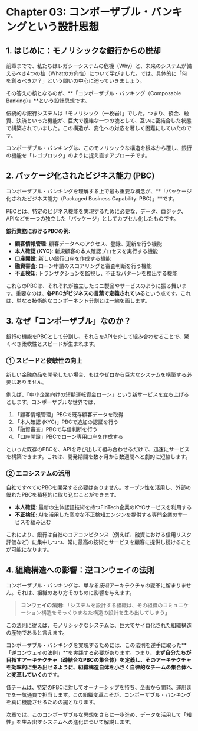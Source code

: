# Chapter 03: コンポーザブル・バンキングという設計思想

## 1. はじめに：モノリシックな銀行からの脱却

前章までで、私たちはレガシーシステムの危機（Why）と、未来のシステムが備えるべき4つの柱（Whatの方向性）について学びました。では、具体的に「何を創るべきか？」という問いの中心に迫っていきましょう。

その答えの核となるのが、**「コンポーザブル・バンキング（Composable Banking）」**という設計思想です。

伝統的な銀行システムは「モノリシック（一枚岩）」でした。つまり、預金、融資、決済といった機能が、巨大で複雑な一つの塊として、互いに密結合した状態で構築されていました。この構造が、変化への対応を著しく困難にしていたのです。

コンポーザブル・バンキングは、このモノリシックな構造を根本から覆し、銀行の機能を「レゴブロック」のように捉え直すアプローチです。

## 2. パッケージ化されたビジネス能力 (PBC)

コンポーザブル・バンキングを理解する上で最も重要な概念が、**「パッケージ化されたビジネス能力（Packaged Business Capability: PBC）」**です。

PBCとは、特定のビジネス機能を実現するために必要な、データ、ロジック、APIなどを一つの独立した「パッケージ」としてカプセル化したものです。

**銀行業務におけるPBCの例:**
-   **顧客情報管理**: 顧客データへのアクセス、登録、更新を行う機能
-   **本人確認 (KYC)**: 新規顧客の本人確認プロセスを実行する機能
-   **口座開設**: 新しい銀行口座を作成する機能
-   **融資審査**: ローン申請のスコアリングと審査判断を行う機能
-   **不正検知**: トランザクションを監視し、不正なパターンを検出する機能

これらのPBCは、それぞれが独立したミニ製品やサービスのように振る舞います。重要なのは、**各PBCがビジネスの言葉で定義されている**という点です。これは、単なる技術的なコンポーネント分割とは一線を画します。

## 3. なぜ「コンポーザブル」なのか？

銀行の機能をPBCとして分割し、それらをAPIを介して組み合わせることで、驚くべき柔軟性とスピードが生まれます。

### ① スピードと俊敏性の向上

新しい金融商品を開発したい場合、もはやゼロから巨大なシステムを構築する必要はありません。

例えば、「中小企業向けの短期運転資金ローン」という新サービスを立ち上げるとします。コンポーザブルな世界では、

1.  「顧客情報管理」PBCで既存顧客データを取得
2.  「本人確認 (KYC)」PBCで追加の認証を行う
3.  「融資審査」PBCで与信判断を行う
4.  「口座開設」PBCでローン専用口座を作成する

といった既存のPBCを、APIを呼び出して組み合わせるだけで、迅速にサービスを構築できます。これは、開発期間を数ヶ月から数週間へと劇的に短縮します。

### ② エコシステムの活用

自社ですべてのPBCを開発する必要はありません。オープン性を活用し、外部の優れたPBCを積極的に取り込むことができます。

-   **本人確認**: 最新の生体認証技術を持つFinTech企業のKYCサービスを利用する
-   **不正検知**: AIを活用した高度な不正検知エンジンを提供する専門企業のサービスを組み込む

これにより、銀行は自社のコアコンピタンス（例えば、融資における信用リスク評価など）に集中しつつ、常に最高の技術とサービスを顧客に提供し続けることが可能になります。

## 4. 組織構造への影響：逆コンウェイの法則

コンポーザブル・バンキングは、単なる技術アーキテクチャの変革に留まりません。それは、組織のあり方そのものに影響を与えます。

> **コンウェイの法則**: 「システムを設計する組織は、その組織のコミュニケーション構造をそっくりまねた構造の設計を生み出してしまう」

この法則に従えば、モノリシックなシステムは、巨大でサイロ化された組織構造の産物であると言えます。

コンポーザブル・バンキングを実現するためには、この法則を逆手に取った**「逆コンウェイの法則」**を実践する必要があります。つまり、**まず自分たちが目指すアーキテクチャ（疎結合なPBCの集合体）を定義し、そのアーキテクチャを効率的に生み出せるように、組織構造自体を小さく自律的なチームの集合体へと変革していく**のです。

各チームは、特定のPBCに対してオーナーシップを持ち、企画から開発、運用までを一気通貫で担当します。この組織変革こそが、コンポーザブル・バンキングを真に機能させるための鍵となります。

次章では、このコンポーザブルな思想をさらに一歩進め、データを活用して「知性」を生み出すシステムへの進化について解説します。 